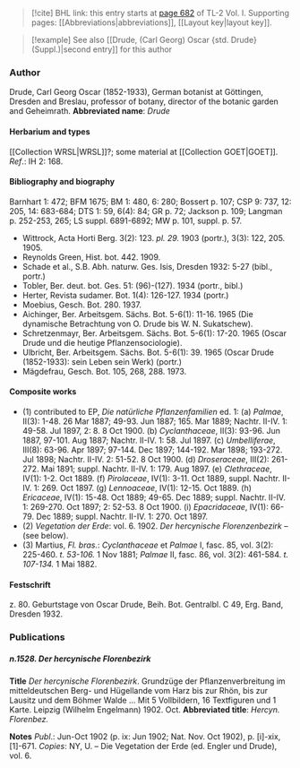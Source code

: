 > [!cite] BHL link: this entry starts at [page 682](https://www.biodiversitylibrary.org/page/33120813) of TL-2 Vol. I.
> Supporting pages: [[Abbreviations|abbreviations]], [[Layout key|layout key]].

> [!example] See also [[Drude, (Carl Georg) Oscar {std. Drude} (Suppl.)|second entry]] for this author

### Author

Drude, Carl Georg Oscar (1852-1933), German botanist at Göttingen, Dresden and Breslau, professor of botany, director of the botanic garden and Geheimrath. 
**Abbreviated name**: *Drude*

#### Herbarium and types

[[Collection WRSL|WRSL]]?; some material at [[Collection GOET|GOET]].
*Ref*.: IH 2: 168.

#### Bibliography and biography

Barnhart 1: 472; BFM 1675; BM 1: 480, 6: 280; Bossert p. 107; CSP 9: 737, 12: 205, 14: 683-684; DTS 1: 59, 6(4): 84; GR p. 72; Jackson p. 109; Langman p. 252-253, 265; LS suppl. 6891-6892; MW p. 101, suppl. p. 57.
- Wittrock, Acta Horti Berg. 3(2): 123. *pl. 29.* 1903 (portr.), 3(3): 122, 205. 1905.
- Reynolds Green, Hist. bot. 442. 1909.
- Schade et al., S.B. Abh. naturw. Ges. Isis, Dresden 1932: 5-27 (bibl., portr.)
- Tobler, Ber. deut. bot. Ges. 51: (96)-(127). 1934 (portr., bibl.)
- Herter, Revista sudamer. Bot. 1(4): 126-127. 1934 (portr.)
- Moebius, Gesch. Bot. 280. 1937.
- Aichinger, Ber. Arbeitsgem. Sächs. Bot. 5-6(1): 11-16. 1965 (Die dynamische Betrachtung von O. Drude bis W. N. Sukatschew).
- Schretzenmayr, Ber. Arbeitsgem. Sächs. Bot. 5-6(1): 17-20. 1965 (Oscar Drude und die heutige Pflanzensociologie).
- Ulbricht, Ber. Arbeitsgem. Sächs. Bot. 5-6(1): 39. 1965 (Oscar Drude (1852-1933): sein Leben sein Werk) (portr.)
- Mägdefrau, Gesch. Bot. 105, 268, 288. 1973.

#### Composite works

- (1) contributed to EP, *Die natürliche Pflanzenfamilien* ed. 1:
(a) *Palmae*, II(3): 1-48. 26 Mar 1887; 49-93. Jun 1887; 165. Mar 1889; Nachtr. II-IV. 1: 49-58. Jul 1897, 2: 8. 8 Oct 1900.
(b) *Cyclanthaceae*, II(3): 93-96. Jun 1887, 97-101. Aug 1887; Nachtr. II-IV. 1: 58. Jul 1897.
(c) *Umbelliferae*, III(8): 63-96. Apr 1897; 97-144. Dec 1897; 144-192. Mar 1898; 193-272. Jul 1898; Nachtr. II-IV. 2: 51-52. 8 Oct 1900.
(d) *Droseraceae*, III(2): 261-272. Mai 1891; suppl. Nachtr. II-IV. 1: 179. Aug 1897.
(e) *Clethraceae*, IV(1): 1-2. Oct 1889.
(f) *Pirolaceae*, IV(1): 3-11. Oct 1889, suppl. Nachtr. II-IV. 1: 269. Oct 1897.
(g) *Lennoaceae*, IV(1): 12-15. Oct 1889.
(h) *Ericaceae*, IV(1): 15-48. Oct 1889; 49-65. Dec 1889; suppl. Nachtr. II-IV. 1: 269-270. Oct 1897; 2: 52-53. 8 Oct 1900.
(i) *Epacridaceae*, IV(1): 66-79. Dec 1889; suppl. Nachtr. II-IV. 1: 270. Oct 1897.
- (2) *Vegetation der Erde*: vol. 6. 1902. *Der hercynische Florenzenbezirk* – (see below).
- (3) Martius, *Fl. bras.*: *Cyclanthaceae* et *Palmae* I, fasc. 85, vol. 3(2): 225-460. *t. 53-106.* 1 Nov 1881; *Palmae* II, fasc. 86, vol. 3(2): 461-584. *t. 107-134.* 1 Mai 1882.

#### Festschrift

z. 80. Geburtstage von Oscar Drude, Beih. Bot. Gentralbl. C 49, Erg. Band, Dresden 1932.

### Publications

##### n.1528. Der hercynische Florenbezirk

**Title**
*Der hercynische Florenbezirk*. Grundzüge der Pflanzenverbreitung im mitteldeutschen Berg- und Hügellande vom Harz bis zur Rhön, bis zur Lausitz und dem Böhmer Walde ... Mit 5 Vollbildern, 16 Textfiguren und 1 Karte. Leipzig (Wilhelm Engelmann) 1902. Oct.
**Abbreviated title**: *Hercyn. Florenbez.*

**Notes**
*Publ*.: Jun-Oct 1902 (p. ix: Jun 1902; Nat. Nov. Oct 1902), p. \[i\]-xix, \[1\]-671. *Copies*: NY, U. – Die Vegetation der Erde (ed. Engler und Drude), vol. 6.

